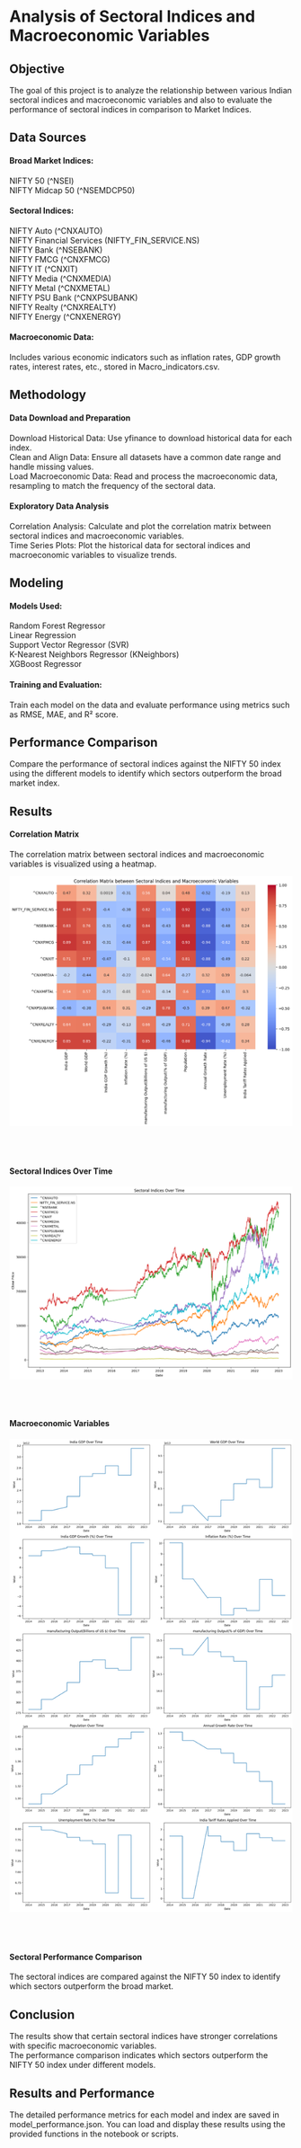 <h1>Analysis of Sectoral Indices and Macroeconomic Variables</h1>

<h2>Objective</h2>
The goal of this project is to analyze the relationship between various Indian sectoral indices and macroeconomic variables
and also to evaluate the performance of sectoral indices in comparison to Market Indices.

<h2>Data Sources</h2>
<h4>Broad Market Indices:</h4> NIFTY 50 (^NSEI)<br> NIFTY Midcap 50 (^NSEMDCP50)

<h4>Sectoral Indices:</h4>
NIFTY Auto (^CNXAUTO)<br>
NIFTY Financial Services (NIFTY_FIN_SERVICE.NS)<br>
NIFTY Bank (^NSEBANK)<br>
NIFTY FMCG (^CNXFMCG)<br>
NIFTY IT (^CNXIT)<br>
NIFTY Media (^CNXMEDIA)<br>
NIFTY Metal (^CNXMETAL)<br>
NIFTY PSU Bank (^CNXPSUBANK)<br>
NIFTY Realty (^CNXREALTY)<br>
NIFTY Energy (^CNXENERGY)<br>

<h4>Macroeconomic Data:</h4>
Includes various economic indicators such as inflation rates, GDP growth rates, interest rates, etc., stored in Macro_indicators.csv.

<h2>Methodology</h2>
<h4>Data Download and Preparation</h4>
Download Historical Data: Use yfinance to download historical data for each index.<br>
Clean and Align Data: Ensure all datasets have a common date range and handle missing values.<br>
Load Macroeconomic Data: Read and process the macroeconomic data, resampling to match the frequency of the sectoral data.

<h4>Exploratory Data Analysis</h4>
Correlation Analysis: Calculate and plot the correlation matrix between sectoral indices and macroeconomic variables.<br>
Time Series Plots: Plot the historical data for sectoral indices and macroeconomic variables to visualize trends.

<h2>Modeling</h2>
<h4>Models Used:</h4>
Random Forest Regressor<br>
Linear Regression<br>
Support Vector Regressor (SVR)<br>
K-Nearest Neighbors Regressor (KNeighbors)<br>
XGBoost Regressor<br>

<h4>Training and Evaluation:</h4>
Train each model on the data and evaluate performance using metrics such as RMSE, MAE, and R² score.

<h2>Performance Comparison</h2>
Compare the performance of sectoral indices against the NIFTY 50 index using the different models to identify which sectors outperform the broad market index.

<h2>Results</h2>
<h4>Correlation Matrix</h4>
The correlation matrix between sectoral indices and macroeconomic variables is visualized using a heatmap.<br>
<p align="center">
  <img src="https://github.com/Ayushsub/Mosaic-Asset-Management-Assignment/blob/main/Correlation%20Matrix%20between%20Sectoral%20Indices%20and%20Macroeconomic%20Variables.png?raw=true">
</p><br><br>

<h4>Sectoral Indices Over Time</h4>
<p align="center">
  <img src="https://github.com/Ayushsub/Mosaic-Asset-Management-Assignment/blob/main/Sectoral%20Indices%20Over%20Time.png?raw=true">
</p><br><br>

<h4>Macroeconomic Variables</h4>
<p align="center">
  <img src="https://github.com/Ayushsub/Mosaic-Asset-Management-Assignment/blob/main/individual%20plots%20for%20each%20macroeconomic%20variable.png?raw=true">
</p><br><br>

<h4>Sectoral Performance Comparison</h4>
The sectoral indices are compared against the NIFTY 50 index to identify which sectors outperform the broad market.

<h2>Conclusion</h2>
The results show that certain sectoral indices have stronger correlations with specific macroeconomic variables.<br>
The performance comparison indicates which sectors outperform the NIFTY 50 index under different models.

<h2>Results and Performance</h2>
The detailed performance metrics for each model and index are saved in model_performance.json. You can load and display these results using the provided functions in the notebook or scripts.
